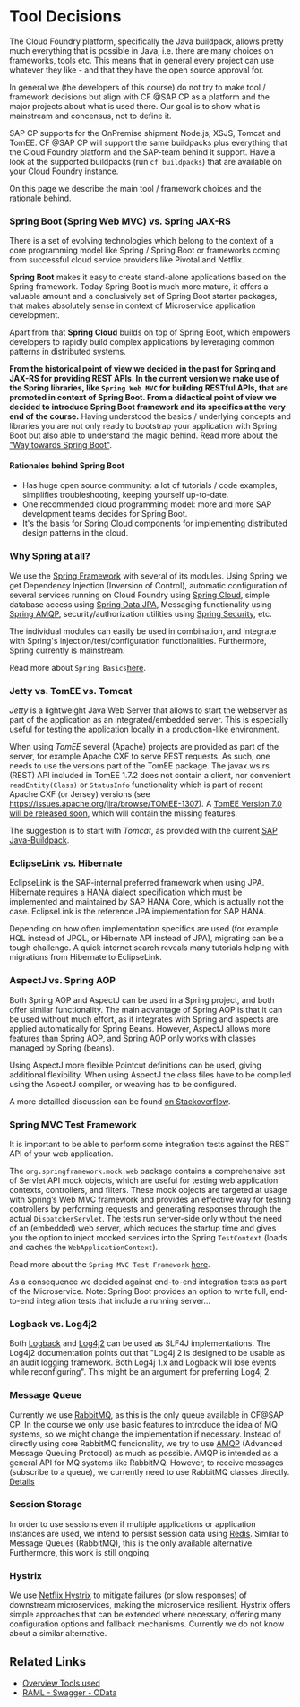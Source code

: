 Tool Decisions
==============

The Cloud Foundry platform, specifically the Java buildpack, allows pretty much everything that is possible in Java, i.e. there are many choices on frameworks, tools etc. This means that in general every project can use whatever they like - and that they have the open source approval for. 

In general we (the developers of this course) do not try to make tool / framework decisions but align with CF @SAP CP as a platform and the major projects about what is used there. Our goal is to show what is mainstream and concensus, not to define it. 

SAP CP supports for the OnPremise shipment Node.js, XSJS, Tomcat and TomEE. CF @SAP CP will support the same buildpacks plus everything that the Cloud Foundry platform and the SAP-team behind it support. Have a look at the supported buildpacks (run `cf buildpacks`) that are available on your Cloud Foundry instance.

On this page we describe the main tool / framework choices and the rationale behind. 

### Spring Boot (Spring Web MVC) vs. Spring JAX-RS

There is a set of evolving technologies which belong to the context of a core programming model like Spring / Spring Boot or frameworks coming from successful cloud service providers like Pivotal and Netflix.   

**Spring Boot** makes it easy to create stand-alone applications based on the Spring framework. Today Spring Boot is much more mature, it offers a valuable amount and a conclusively set of Spring Boot starter packages, that makes absolutely sense in context of Microservice application development. 

Apart from that **Spring Cloud** builds on top of Spring Boot, which empowers developers to rapidly build complex applications by leveraging common patterns in distributed systems. 

**From the historical point of view we decided in the past for Spring and JAX-RS for providing REST APIs. In the current version we make use of the Spring libraries, like `Spring Web MVC` for building RESTful APIs, that are promoted in context of Spring Boot. From a didactical point of view we decided to introduce Spring Boot framework and its specifics at the very end of the course.** Having understood the basics / underlying concepts and libraries you are not only ready to bootstrap your application with Spring Boot but also able to understand the magic behind. Read more about the ["Way towards Spring Boot"](https://github.com/ccjavadev/cc-coursematerial/blob/master/SpringBoot/Readme.md).

#### Rationales behind Spring Boot
- Has huge open source community: a lot of tutorials / code examples, simplifies troubleshooting, keeping yourself up-to-date.
- One recommended cloud programming model: more and more SAP development teams decides for Spring Boot.
- It's the basis for Spring Cloud components for implementing distributed design patterns in the cloud. 


### Why Spring at all?

We use the [Spring Framework](https://github.com/spring-projects/spring-framework) with several of its modules.
Using Spring we get Dependency Injection (Inversion of Control), automatic configuration of several services running on Cloud Foundry using [Spring Cloud](http://projects.spring.io/spring-cloud/), simple database access using [Spring Data JPA](http://projects.spring.io/spring-data-jpa/), Messaging functionality using [Spring AMQP](http://projects.spring.io/spring-amqp/), security/authorization utilities using [Spring Security](http://projects.spring.io/spring-security/), etc.

The individual modules can easily be used in combination, and integrate with Spring's injection/test/configuration functionalities. Furthermore, Spring currently is mainstream.

Read more about `Spring Basics`[here](https://github.com/ccjavadev/cc-coursematerial/blob/master/SpringBasics/Readme.md).

### Jetty vs. TomEE vs. Tomcat

*Jetty* is a lightweight Java Web Server that allows to start the webserver as part of the application as an integrated/embedded server. This is especially useful for testing the application locally in a production-like environment.

When using *TomEE* several (Apache) projects are provided as part of the server, for example Apache CXF to serve REST requests. As such, one needs to use the versions part of the TomEE package.
The javax.ws.rs (REST) API included in TomEE 1.7.2 does not contain a client, nor convenient `readEntity(Class)` or `StatusInfo` functionality which is part of recent Apache CXF (or Jersey) versions (see https://issues.apache.org/jira/browse/TOMEE-1307). A [TomEE Version 7.0 will be released soon](https://tomee.apache.org/tomee-7.0.0-M1.html), which will contain the missing features.

The suggestion is to start with *Tomcat*, as provided with the current [SAP Java-Buildpack](https://wiki.wdf.sap.corp/wiki/display/xs2java/SAP+Java+Buildack+for+Cloud+Foundry).

### EclipseLink vs. Hibernate
EclipseLink is the SAP-internal preferred framework when using JPA. Hibernate requires a HANA dialect specification which must be implemented and maintained by SAP HANA Core, which is actually not the case. EclipseLink is the reference JPA implementation for SAP HANA.

Depending on how often implementation specifics are used (for example HQL instead of JPQL, or Hibernate API instead of JPA), migrating can be a tough challenge. A quick internet search reveals many tutorials helping with migrations from Hibernate to EclipseLink.

### AspectJ vs. Spring AOP

Both Spring AOP and AspectJ can be used in a Spring project, and both offer similar functionality.
The main advantage of Spring AOP is that it can be used without much effort, as it integrates with Spring and aspects are applied automatically for Spring Beans. However, AspectJ allows more features than Spring AOP, and Spring AOP only works with classes managed by Spring (beans).

Using AspectJ more flexible Pointcut definitions can be used, giving additional flexibility.
When using AspectJ the class files have to be compiled using the AspectJ compiler, or weaving has to be configured.

A more detailled discussion can be found [on Stackoverflow](http://stackoverflow.com/questions/1606559/spring-aop-vs-aspectj).

### Spring MVC Test Framework
It is important to be able to perform some integration tests against the REST API of your web application. 

The `org.springframework.mock.web` package contains a comprehensive set of Servlet API mock objects, which are useful for testing web application contexts, controllers, and filters. These mock objects are targeted at usage with Spring’s Web MVC framework and provides an effective way for testing controllers by performing requests and generating responses through the actual `DispatcherServlet`. The tests run server-side only without the need of an (embedded) web server, which reduces the startup time and gives you the option to inject mocked services into the Spring `TestContext` (loads and caches the `WebApplicationContext`).

Read more about the `Spring MVC Test Framework` [here](http://docs.spring.io/spring/docs/current/spring-framework-reference/html/integration-testing.html#spring-mvc-test-framework).

As a consequence we decided against end-to-end integration tests as part of the Microservice. Note: Spring Boot provides an option to write full, end-to-end integration tests that include a running server...

### Logback vs. Log4j2
Both [Logback](http://logback.qos.ch/) and [Log4j2](http://logging.apache.org/log4j/) can be used as SLF4J implementations. The Log4j2 documentation points out that "Log4j 2 is designed to be usable as an audit logging framework. Both Log4j 1.x and Logback will lose events while reconfiguring". This might be an argument for preferring Log4j 2. 

### Message Queue
Currently we use [RabbitMQ](https://www.rabbitmq.com/), as this is the only queue available in CF@<span></span>SAP CP. In the course we only use basic features to introduce the idea of MQ systems, so we might change the implementation if necessary. Instead of directly using core RabbitMQ funcionality, we try to use [AMQP](https://www.amqp.org/) (Advanced Message Queuing Protocol) as much as possible. AMQP is intended as a general API for MQ systems like RabbitMQ. However, to receive messages (subscribe to a queue), we currently need to use RabbitMQ classes directly. [Details](../Service2ServiceCommunication/MessageQueue.md)

### Session Storage
In order to use sessions even if multiple applications or application instances are used, we intend to persist session data using [Redis](http://redis.io/). Similar to Message Queues (RabbitMQ), this is the only available alternative. Furthermore, this work is still ongoing.

### Hystrix
We use [Netflix Hystrix](https://github.com/Netflix/Hystrix) to mitigate failures (or slow responses) of downstream microservices, making the microservice resilient. Hystrix offers simple approaches that can be extended where necessary, offering many configuration options and fallback mechanisms. Currently we do not know about a similar alternative.

## Related Links
- [Overview Tools used](Tools.md)
- [RAML - Swagger - OData](Discussions/RAMLSwaggerOData.md) 
